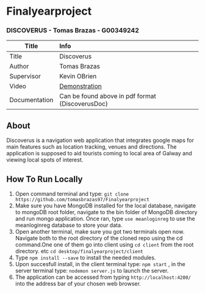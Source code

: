 # Finalyearproject
### DISCOVERUS - Tomas Brazas - G00349242
[logo]:client/src/assets/blackLogo.png

| Title | Info |
|-------|:------|
|Title | Discoverus|
Author | Tomas Brazas
Supervisor | Kevin OBrien
Video | [Demonstration](https://www.youtube.com/watch?v=dZjFuAWhAw4&feature=youtu.be)
Documentation | Can be found above in pdf format (DiscoverusDoc)

## About
Discoverus is a navigation web application that integrates google maps for main features such as location tracking, venues and 
directions. The application is supposed to aid tourists coming to local area of Galway and viewing local spots of interest.

## How To Run Locally
1. Open command terminal and type: `git clone https://github.com/tomasbrazas97/Finalyearproject`
2. Make sure you have MongoDB installed for the local database, navigate to mongoDB root folder, navigate to the bin folder of MongoDB directory and run mongo application. Once ran, type `use meanloginreg` to use the meanloginreg database to store your data.
3. Open another terminal, make sure you got two terminals open now. Navigate both to the root directory of the cloned repo using the cd command.One one of them go into client using `cd client` from the root directory. etc `cd desktop/finalyearproject/client`
4. Type `npm install --save` to install the needed modules.
5. Upon succesfull install, in the client terminal type: `npm start` , in the server terminal type: `nodemon server.js` to launch the server.
6. The application can be accessed from typing `http://localhost:4200/` into the address bar of your chosen web browser.

